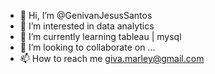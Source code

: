 - 👋 Hi, I’m @GenivanJesusSantos
- 👀 I’m interested in data analytics
- 🌱 I’m currently learning tableau | mysql
- 💞️ I’m looking to collaborate on ...
- 📫 How to reach me giva.marley@gmail.com

<!---
GenivanJesusSantos/GenivanJesusSantos is a ✨ special ✨ repository because its `README.md` (this file) appears on your GitHub profile.
You can click the Preview link to take a look at your changes.
--->
